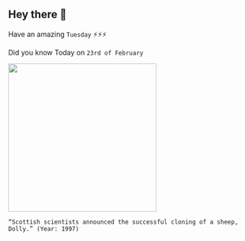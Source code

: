 ## Hey there 👋
Have an amazing `Tuesday` ⚡⚡⚡

Did you know Today on `23rd of February`
 
 [<img src="https://i.imgur.com/duxn8EM.png" width="300" />](http://news.bbc.co.uk/onthisday/hi/dates/stories/february/22/newsid_4245000/4245877.stm) 
 ```
“Scottish scientists announced the successful cloning of a sheep, Dolly.” (Year: 1997)
```
